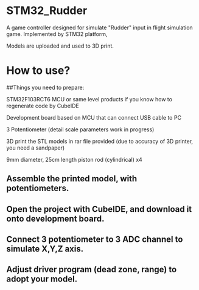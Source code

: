 # STM32_Rudder
A game controller designed for simulate "Rudder" input in flight simulation game. Implemented by STM32 platform,

Models are uploaded and used to 3D print.

# How to use?
##Things you need to prepare:

  STM32F103RCT6 MCU or same level products if you know how to regenerate code by CubeIDE
  
  Development board based on MCU that can connect USB cable to PC
  
  3 Potentiometer (detail scale parameters work in progress)
  
  3D print the STL models in rar file provided (due to accuracy of 3D printer, you need a sandpaper)
  
  9mm diameter, 25cm length piston rod (cylindrical) x4
  
  
## Assemble the printed model, with potentiometers. 

## Open the project with CubeIDE, and download it onto development board. 

## Connect 3 potentiometer to 3 ADC channel to simulate X,Y,Z axis.

## Adjust driver program (dead zone, range) to adopt your model.
